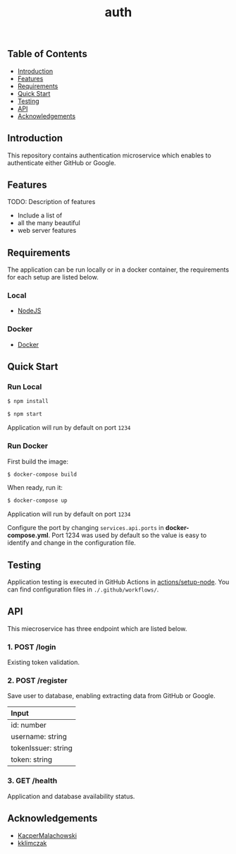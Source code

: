 <h1 align="center"> auth </h1> <br>

## Table of Contents

- [Introduction](#introduction)
- [Features](#features)
- [Requirements](#requirements)
- [Quick Start](#quick-start)
- [Testing](#testing)
- [API](#requirements)
- [Acknowledgements](#acknowledgements)


## Introduction

This repository contains authentication microservice which enables to authenticate either GitHub or Google.

## Features
TODO: Description of features

* Include a list of
* all the many beautiful
* web server features


## Requirements
The application can be run locally or in a docker container, the requirements for each setup are listed below.

### Local
* [NodeJS](https://nodejs.org/en/download/)

### Docker
* [Docker](https://www.docker.com/get-docker)


## Quick Start

### Run Local
```bash
$ npm install
```
```bash
$ npm start
```

Application will run by default on port `1234`


### Run Docker

First build the image:
```bash
$ docker-compose build
```

When ready, run it:
```bash
$ docker-compose up
```

Application will run by default on port `1234`

Configure the port by changing `services.api.ports` in __docker-compose.yml__. Port 1234 was used by default so the value is easy to identify and change in the configuration file.


## Testing
Application testing is executed in GitHub Actions in [actions/setup-node](https://github.com/actions/setup-node). You can find configuration files in ```./.github/workflows/```.


## API
This miecroservice has three endpoint which are listed below.

### 1. POST /login
Existing token validation.





### 2. POST /register
Save user to database, enabling extracting data from GitHub or Google.

|        Input        |
|   :-------------    |
| id: number          |
| username: string    |
| tokenIssuer: string |
| token: string       |

### 3. GET /health
Application and database availability status.

## Acknowledgements

* [KacperMalachowski](https://github.com/KacperMalachowski)
* [kklimczak](https://github.com/kklimczak)